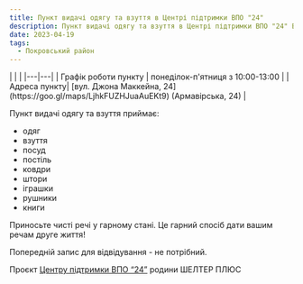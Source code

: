 ```yaml
---
title: Пункт видачі одягу та взуття в Центрі підтримки ВПО "24"
description: Пункт видачі одягу та взуття в Центрі підтримки ВПО "24" Благодійного фонду "Шелтер Плюс" у Кривому Розі за адресою вулиця Маккейна, 24 
date: 2023-04-19
tags:
  - Покровський район
---
```

<div class="centers--block">
|   |   |
|---|---|
| Графік роботи пункту  | понеділок-п'ятниця з 10:00-13:00    |
|Адреса пункту| [вул. Джона Маккейна, 24](https://goo.gl/maps/LjhkFUZHJuaAuEKt9) (Армавірська, 24)  |
</div>

Пункт видачі одягу та взуття приймає:
- одяг
- взуття
- посуд
- постіль
- ковдри
- штори
- іграшки
- рушники
- книги

Приносьте чисті речі у гарному стані. Це гарний спосіб дати вашим речам друге життя!

Попередній запис для відвідування - не потрібний.

Проєкт [Центру підтримки ВПО “24”](https://vpo.wiki/center/vpo24/) родини ШЕЛТЕР ПЛЮС